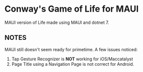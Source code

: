 # Conway's Game of Life for MAUI

MAUI version of Life made using MAUI and dotnet 7.

## **NOTES**
MAUI still doesn't seem ready for primetime.  A few issues noticed:

1. Tap Gesture Recognizer is **NOT** working for iOS/Maccatalyst
2. Page Title using a Navigation Page is not correct for Android.
